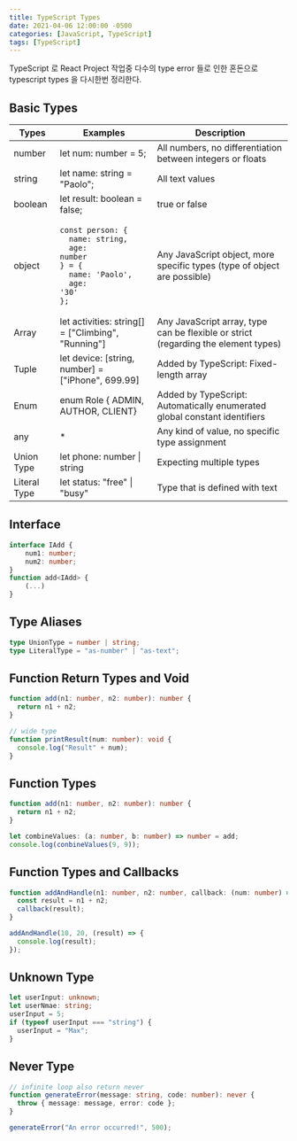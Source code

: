 ```yaml
---
title: TypeScript Types
date: 2021-04-06 12:00:00 -0500
categories: [JavaScript, TypeScript]
tags: [TypeScript]
---
```


TypeScript 로 React Project 작업중 다수의 type error 들로 인한 혼돈으로 typescript types 을 다시한번 정리한다.

## Basic Types

| Types        | Examples                                                                                                                                                                    | Description                                                                        |
| ------------ | --------------------------------------------------------------------------------------------------------------------------------------------------------------------------- | ---------------------------------------------------------------------------------- |
| number       | let num: number = 5;                                                                                                                                                        | All numbers, no differentiation between integers or floats                         |
| string       | let name: string = "Paolo";                                                                                                                                                 | All text values                                                                    |
| boolean      | let result: boolean = false;                                                                                                                                                | true or false                                                                      |
| object       | <pre><code>const person: {<br/>&nbsp;&nbsp;name: string,<br/>&nbsp;&nbsp;age: number<br/>} = {<br/>&nbsp;&nbsp;name: 'Paolo',<br/>&nbsp;&nbsp;age: '30'<br/>};</code></pre> | Any JavaScript object, more specific types (type of object are possible)           |
| Array        | let activities: string[] = ["Climbing", "Running"]                                                                                                                          | Any JavaScript array, type can be flexible or strict (regarding the element types) |
| Tuple        | let device: [string, number] = ["iPhone", 699.99]                                                                                                                           | Added by TypeScript: Fixed-length array                                            |
| Enum         | enum Role { ADMIN, AUTHOR, CLIENT}                                                                                                                                          | Added by TypeScript: Automatically enumerated global constant identifiers          |
| any          | \*                                                                                                                                                                          | Any kind of value, no specific type assignment                                     |
| Union Type   | let phone: number \| string                                                                                                                                                 | Expecting multiple types                                                           |
| Literal Type | let status: "free" \| "busy"                                                                                                                                                | Type that is defined with text                                                     |

## Interface

```typescript
interface IAdd {
    num1: number;
    num2: number;
}
function add<IAdd> {
    (...)
}
```

## Type Aliases

```typescript
type UnionType = number | string;
type LiteralType = "as-number" | "as-text";
```

## Function Return Types and Void

```typescript
function add(n1: number, n2: number): number {
  return n1 + n2;
}

// wide type
function printResult(num: number): void {
  console.log("Result" + num);
}
```

## Function Types

```typescript
function add(n1: number, n2: number): number {
  return n1 + n2;
}

let combineValues: (a: number, b: number) => number = add;
console.log(conbineValues(9, 9));
```

## Function Types and Callbacks

```typescript
function addAndHandle(n1: number, n2: number, callback: (num: number) => void) {
  const result = n1 + n2;
  callback(result);
}

addAndHandle(10, 20, (result) => {
  console.log(result);
});
```

## Unknown Type

```typescript
let userInput: unknown;
let userNmae: string;
userInput = 5;
if (typeof userInput === "string") {
  userInput = "Max";
}
```

## Never Type

```typescript
// infinite loop also return never
function generateError(message: string, code: number): never {
  throw { message: message, error: code };
}

generateError("An error occurred!", 500);
```

